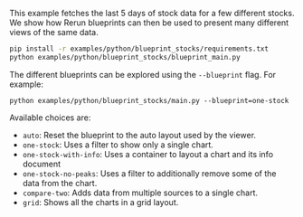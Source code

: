 <!--[metadata]
title = "Stock charts"
description = "Uses stock data as an example of how to leverage Rerun blueprints to control the layout and presentation of the viewer."
tags = ["Time series", "Blueprint"]
thumbnail = "https://static.rerun.io/blueprint_stocks/8bfe6f16963acdceb2debb9de9a206dc2eb9b280/480w.png"
thumbnail_dimensions = [480, 270]
-->

<picture>
  <img src="https://static.rerun.io/blueprint_stocks/8bfe6f16963acdceb2debb9de9a206dc2eb9b280/full.png" alt="">
  <source media="(max-width: 480px)" srcset="https://static.rerun.io/blueprint_stocks/8bfe6f16963acdceb2debb9de9a206dc2eb9b280/480w.png">
  <source media="(max-width: 768px)" srcset="https://static.rerun.io/blueprint_stocks/8bfe6f16963acdceb2debb9de9a206dc2eb9b280/768w.png">
  <source media="(max-width: 1024px)" srcset="https://static.rerun.io/blueprint_stocks/8bfe6f16963acdceb2debb9de9a206dc2eb9b280/1024w.png">
  <source media="(max-width: 1200px)" srcset="https://static.rerun.io/blueprint_stocks/8bfe6f16963acdceb2debb9de9a206dc2eb9b280/1200w.png">
</picture>

This example fetches the last 5 days of stock data for a few different stocks.
We show how Rerun blueprints can then be used to present many different views of the same data.

```bash
pip install -r examples/python/blueprint_stocks/requirements.txt
python examples/python/blueprint_stocks/blueprint_main.py
```

The different blueprints can be explored using the `--blueprint` flag. For example:

```
python examples/python/blueprint_stocks/main.py --blueprint=one-stock
```

Available choices are:

-   `auto`: Reset the blueprint to the auto layout used by the viewer.
-   `one-stock`: Uses a filter to show only a single chart.
-   `one-stock-with-info`: Uses a container to layout a chart and its info document
-   `one-stock-no-peaks`: Uses a filter to additionally remove some of the data from the chart.
-   `compare-two`: Adds data from multiple sources to a single chart.
-   `grid`: Shows all the charts in a grid layout.

